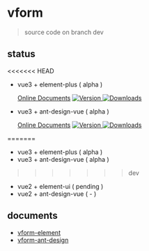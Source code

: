 # vform

> source code on branch dev


## status

<<<<<<< HEAD
-  vue3 + element-plus ( alpha )   
    <p>
        <a href="https://foolishchow.gitee.io/vform/element/">Online Documents</a>
        <a href="https://www.npmjs.com/package/vform-element">
            <img src="https://img.shields.io/npm/v/vform-element.svg" alt="Version">
        </a> 
        <a href="https://www.npmjs.com/package/vform-element">
            <img src="https://img.shields.io/npm/dm/vform-element.svg" alt="Downloads">
        </a>
    </p>
-  vue3 + ant-design-vue ( alpha )
    <p>
        <a href="https://foolishchow.gitee.io/vform/ant-design/">Online Documents</a>
        <a href="https://www.npmjs.com/package/vform-ant-design">
            <img src="https://img.shields.io/npm/v/vform-ant-design.svg" alt="Version">
        </a> 
        <a href="https://www.npmjs.com/package/vform-ant-design">
            <img src="https://img.shields.io/npm/dm/vform-ant-design.svg" alt="Downloads">
        </a>
    </p> 
=======
-  vue3 + element-plus ( alpha )
-  vue3 + ant-design-vue ( alpha )
>>>>>>> dev
-  vue2 + element-ui ( pending )
-  vue2 + ant-design-vue ( - )

## documents 

- [vform-element](https://foolishchow.gitee.io/vform/element/)
- [vform-ant-design](https://foolishchow.gitee.io/vform/ant-design/)

